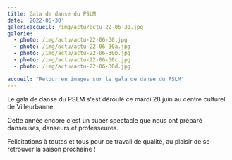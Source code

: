 ```yaml
---
title: Gala de danse du PSLM
date: '2022-06-30'
galerieaccueil: /img/actu/actu-22-06-30.jpg
galerie:
  - photo: /img/actu/actu-22-06-30.jpg
  - photo: /img/actu/actu-22-06-30a.jpg
  - photo: /img/actu/actu-22-06-30b.jpg
  - photo: /img/actu/actu-22-06-30c.jpg
  - photo: /img/actu/actu-22-06-30d.jpg

accueil: "Retour en images sur le gala de danse du PSLM"
---
```

Le gala de danse du PSLM s'est déroulé ce mardi 28 juin au centre culturel de Villeurbanne.

Cette année encore c'est un super spectacle que nous ont préparé danseuses, danseurs et professeures.

Félicitations à toutes et tous pour ce travail de qualité, au plaisir de se retrouver la saison prochaine !
